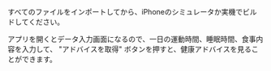 すべてのファイルをインポートしてから、iPhoneのシミュレータか実機でビルドしてください。

アプリを開くとデータ入力画面になるので、一日の運動時間、睡眠時間、食事内容を入力して、 "アドバイスを取得" ボタンを押すと、健康アドバイスを見ることができます。
